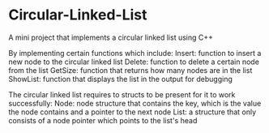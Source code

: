 # Circular-Linked-List
A mini project that implements a circular linked list using C++

By implementing certain functions which include:
Insert: function to insert a new node to the circular linked list
Delete: function to delete a certain node from the list
GetSize: function that returns how many nodes are in the list
ShowList: function that displays the list in the output for debugging

The circular linked list requires to structs to be present for it to work successfully:
Node: node structure that contains the key, which is the value the node contains and a pointer to the next node
List: a structure that only consists of a node pointer which points to the list's head
